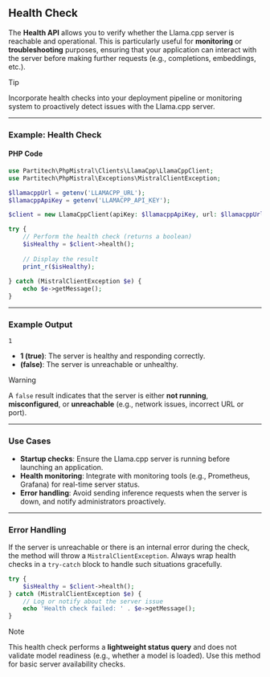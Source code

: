 
## Health Check

The **Health API** allows you to verify whether the Llama.cpp server is reachable and operational. This is particularly useful for **monitoring** or **troubleshooting** purposes, ensuring that your application can interact with the server before making further requests (e.g., completions, embeddings, etc.).

> [!TIP]
> Incorporate health checks into your deployment pipeline or monitoring system to proactively detect issues with the Llama.cpp server.

---

### Example: Health Check

#### PHP Code

```php
use Partitech\PhpMistral\Clients\LlamaCpp\LlamaCppClient;
use Partitech\PhpMistral\Exceptions\MistralClientException;

$llamacppUrl = getenv('LLAMACPP_URL');
$llamacppApiKey = getenv('LLAMACPP_API_KEY');

$client = new LlamaCppClient(apiKey: $llamacppApiKey, url: $llamacppUrl);

try {
    // Perform the health check (returns a boolean)
    $isHealthy = $client->health();
    
    // Display the result
    print_r($isHealthy);
    
} catch (MistralClientException $e) {
    echo $e->getMessage();
}
```

---

### Example Output

```text
1
```

- **1 (true)**: The server is healthy and responding correctly.
- **(false)**: The server is unreachable or unhealthy.

> [!WARNING]
> A `false` result indicates that the server is either **not running**, **misconfigured**, or **unreachable** (e.g., network issues, incorrect URL or port).

---

### Use Cases

- **Startup checks**: Ensure the Llama.cpp server is running before launching an application.
- **Health monitoring**: Integrate with monitoring tools (e.g., Prometheus, Grafana) for real-time server status.
- **Error handling**: Avoid sending inference requests when the server is down, and notify administrators proactively.

---

### Error Handling

If the server is unreachable or there is an internal error during the check, the method will throw a `MistralClientException`. Always wrap health checks in a `try-catch` block to handle such situations gracefully.

```php
try {
    $isHealthy = $client->health();
} catch (MistralClientException $e) {
    // Log or notify about the server issue
    echo 'Health check failed: ' . $e->getMessage();
}
```

> [!NOTE]
> This health check performs a **lightweight status query** and does not validate model readiness (e.g., whether a model is loaded). Use this method for basic server availability checks.

